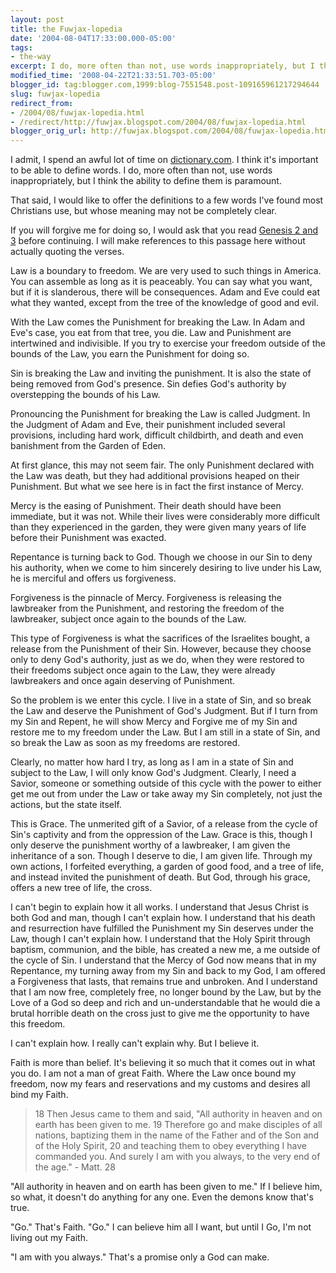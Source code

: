 ```yaml
---
layout: post
title: the Fuwjax-lopedia
date: '2004-08-04T17:33:00.000-05:00'
tags:
- the-way
excerpt: I do, more often than not, use words inappropriately, but I think the ability to define them is paramount.
modified_time: '2008-04-22T21:33:51.703-05:00'
blogger_id: tag:blogger.com,1999:blog-7551548.post-109165961217294644
slug: fuwjax-lopedia
redirect_from: 
- /2004/08/fuwjax-lopedia.html
- /redirect/http://fuwjax.blogspot.com/2004/08/fuwjax-lopedia.html
blogger_orig_url: http://fuwjax.blogspot.com/2004/08/fuwjax-lopedia.html
---
```


I admit, I spend an awful lot of time on [dictionary.com](http://dictionary.com/). I think it's important to be able to define words. I do, more often than not, use words inappropriately, but I think the ability to define them is paramount.

That said, I would like to offer the definitions to a few words I've found most Christians use, but whose meaning may not be completely clear.

If you will forgive me for doing so, I would ask that you read [Genesis 2 and 3](http://biblegateway.com/cgi-bin/bible?passage=GEN+2&language=english&amp;version=NIV&showfn=on&amp;showxref=on) before continuing.  I will make references to this passage here without actually quoting the verses.

Law is a boundary to freedom.  We are very used to such things in America.  You can assemble as long as it is peaceably.  You can say what you want, but if it is slanderous, there will be consequences.  Adam and Eve could eat what they wanted, except from the tree of the knowledge of good and evil.

With the Law comes the Punishment for breaking the Law.  In Adam and Eve's case, you eat from that tree, you die.  Law and Punishment are intertwined and indivisible.  If you try to exercise your freedom outside of the bounds of the Law, you earn the Punishment for doing so.

Sin is breaking the Law and inviting the punishment.  It is also the state of being removed from God's presence.  Sin defies God's authority by overstepping the bounds of his Law.

Pronouncing the Punishment for breaking the Law is called Judgment.  In the Judgment of Adam and Eve, their punishment included several provisions, including hard work, difficult childbirth, and death and even banishment from the Garden of Eden.

At first glance, this may not seem fair.  The only Punishment declared with the Law was death, but they had additional provisions heaped on their Punishment.  But what we see here is in fact the first instance of Mercy.

Mercy is the easing of Punishment.  Their death should have been immediate, but it was not.  While their lives were considerably more difficult than they experienced in the garden, they were given many years of life before their Punishment was exacted.

Repentance is turning back to God.  Though we choose in our Sin to deny his authority, when we come to him sincerely desiring to live under his Law, he is merciful and offers us forgiveness.

Forgiveness is the pinnacle of Mercy.  Forgiveness is releasing the lawbreaker from the Punishment, and restoring the freedom of the lawbreaker, subject once again to the bounds of the Law.

This type of Forgiveness is what the sacrifices of the Israelites bought, a release from the Punishment of their Sin.  However, because they choose only to deny God's authority, just as we do, when they were restored to their freedoms subject once again to the Law, they were already lawbreakers and once again deserving of Punishment.

So the problem is we enter this cycle.  I live in a state of Sin, and so break the Law and deserve the Punishment of God's Judgment.  But if I turn from my Sin and Repent, he will show Mercy and Forgive me of my Sin and restore me to my freedom under the Law.  But I am still in a state of Sin, and so break the Law as soon as my freedoms are restored.

Clearly, no matter how hard I try, as long as I am in a state of Sin and subject to the Law, I will only know God's Judgment.  Clearly, I need a Savior, someone or something outside of this cycle with the power to either get me out from under the Law or take away my Sin completely, not just the actions, but the state itself. 

This is Grace.  The unmerited gift of a Savior, of a release from the cycle of Sin's captivity and from the oppression of the Law.  Grace is this, though I only deserve the punishment worthy of a lawbreaker, I am given the inheritance of a son.  Though I deserve to die, I am given life.  Through my own actions, I forfeited everything, a garden of good food, and a tree of life, and instead invited the punishment of death.  But God, through his grace, offers a new tree of life, the cross.

I can't begin to explain how it all works.  I understand that Jesus Christ is both God and man, though I can't explain how.  I understand that his death and resurrection have fulfilled the Punishment my Sin deserves under the Law, though I can't explain how.  I understand that the Holy Spirit through baptism, communion, and the bible, has created a new me, a me outside of the cycle of Sin.  I understand that the Mercy of God now means that in my Repentance, my turning away from my Sin and back to my God, I am offered a Forgiveness that lasts, that remains true and unbroken.  And I understand that I am now free, completely free, no longer bound by the Law, but by the Love of a God so deep and rich and un-understandable that he would die a brutal horrible death on the cross just to give me the opportunity to have this freedom. 

I can't explain how.  I really can't explain why.  But I believe it. 

Faith is more than belief.  It's believing it so much that it comes out in what you do.  I am not a man of great Faith.  Where the Law once bound my freedom, now my fears and reservations and my customs and desires all bind my Faith.

> 18 Then Jesus came to them and said, "All authority in heaven and on earth has been given to me. 19 Therefore go and make disciples of all nations, baptizing them in the name of the Father and of the Son and of the Holy Spirit, 20 and teaching them to obey everything I have commanded you. And surely I am with you always, to the very end of the age." - Matt. 28

"All authority in heaven and on earth has been given to me."  If I believe him, so what, it doesn't do anything for any one.   Even the demons know that's true.

"Go."  That's Faith.  "Go."  I can believe him all I want, but until I Go, I'm not living out my Faith.

"I am with you always."  That's a promise only a God can make. 


